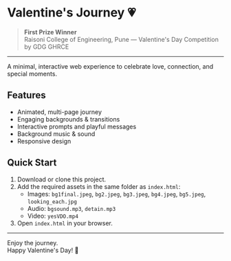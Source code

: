 # Valentine's Journey 💗

> **First Prize Winner**  
> Raisoni College of Engineering, Pune — Valentine's Day Competition by GDG GHRCE

---

A minimal, interactive web experience to celebrate love, connection, and special moments.

## Features
- Animated, multi-page journey
- Engaging backgrounds & transitions
- Interactive prompts and playful messages
- Background music & sound
- Responsive design

## Quick Start
1. Download or clone this project.
2. Add the required assets in the same folder as `index.html`:
   - Images: `bg1final.jpeg`, `bg2.jpeg`, `bg3.jpeg`, `bg4.jpeg`, `bg5.jpeg`, `looking_each.jpg`
   - Audio: `bgsound.mp3`, `detain.mp3`
   - Video: `yesVDO.mp4`
3. Open `index.html` in your browser.

---

Enjoy the journey.  
Happy Valentine's Day! 💖
 